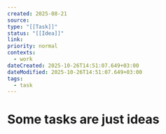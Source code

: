 ```yaml
---
created: 2025-08-21
source:
type: "[[Task]]"
status: "[[Idea]]"
link:
priority: normal
contexts:
  - work
dateCreated: 2025-10-26T14:51:07.649+03:00
dateModified: 2025-10-26T14:51:07.649+03:00
tags:
  - task
---
```


# Some tasks are just ideas
